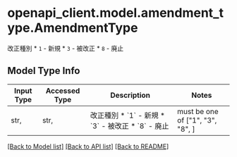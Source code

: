# openapi_client.model.amendment_type.AmendmentType

改正種別   * `1`      - 新規   * `3`      - 被改正   * `8`      - 廃止

## Model Type Info
Input Type | Accessed Type | Description | Notes
------------ | ------------- | ------------- | -------------
str,  | str,  | 改正種別   * &#x60;1&#x60;      - 新規   * &#x60;3&#x60;      - 被改正   * &#x60;8&#x60;      - 廃止 | must be one of ["1", "3", "8", ] 

[[Back to Model list]](../../README.md#documentation-for-models) [[Back to API list]](../../README.md#documentation-for-api-endpoints) [[Back to README]](../../README.md)

